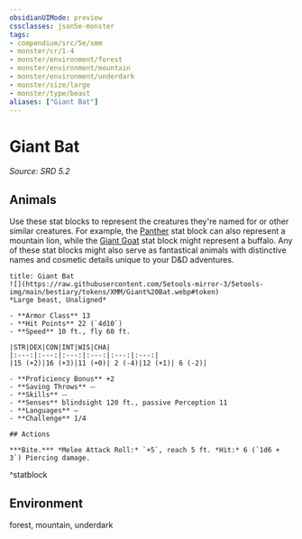 ```yaml
---
obsidianUIMode: preview
cssclasses: json5e-monster
tags:
- compendium/src/5e/xmm
- monster/cr/1-4
- monster/environment/forest
- monster/environment/mountain
- monster/environment/underdark
- monster/size/large
- monster/type/beast
aliases: ["Giant Bat"]
---
```

# Giant Bat
*Source: SRD 5.2*  

## Animals

Use these stat blocks to represent the creatures they're named for or other similar creatures. For example, the [Panther](panther-xmm.md) stat block can also represent a mountain lion, while the [Giant Goat](giant-goat-xmm.md) stat block might represent a buffalo. Any of these stat blocks might also serve as fantastical animals with distinctive names and cosmetic details unique to your D&D adventures.

```ad-statblock
title: Giant Bat
![](https://raw.githubusercontent.com/5etools-mirror-3/5etools-img/main/bestiary/tokens/XMM/Giant%20Bat.webp#token)
*Large beast, Unaligned*

- **Armor Class** 13
- **Hit Points** 22 (`4d10`)
- **Speed** 10 ft., fly 60 ft.

|STR|DEX|CON|INT|WIS|CHA|
|:---:|:---:|:---:|:---:|:---:|:---:|
|15 (+2)|16 (+3)|11 (+0)| 2 (-4)|12 (+1)| 6 (-2)|

- **Proficiency Bonus** +2
- **Saving Throws** ⏤
- **Skills** ⏤
- **Senses** blindsight 120 ft., passive Perception 11
- **Languages** —
- **Challenge** 1/4

## Actions

***Bite.*** *Melee Attack Roll:* `+5`, reach 5 ft. *Hit:* 6 (`1d6 + 3`) Piercing damage.
```
^statblock

## Environment

forest, mountain, underdark